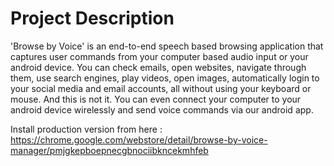 # Project Description

'Browse by Voice' is an end-to-end speech based browsing application that captures user commands from your computer based audio input or your android device. You can check emails, open websites, navigate through them, use search engines, play videos, open images, automatically login to your social media and email accounts, all without using your keyboard or mouse. And this is not it. You can even connect your computer to your android device wirelessly and send voice commands via our android app.

Install production version from here : https://chrome.google.com/webstore/detail/browse-by-voice-manager/pmjgkepboepnecgbnociibkncekmhfeb
